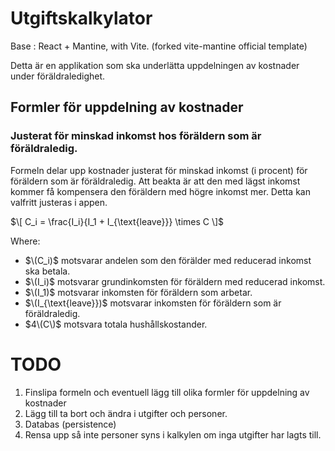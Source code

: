 # Utgiftskalkylator

Base : React + Mantine, with Vite. (forked vite-mantine official template)

Detta är en applikation som ska underlätta uppdelningen av kostnader under
föräldraledighet.

## Formler för uppdelning av kostnader

### Justerat för minskad inkomst hos föräldern som är föräldraledig.

Formeln delar upp kostnader justerat för minskad inkomst (i procent) för föräldern som är föräldraledig. Att beakta är att
den med lägst inkomst kommer få kompensera den föräldern med högre inkomst mer. Detta kan valfritt justeras i appen.

$\[ C_i = \frac{I_i}{I_1 + I_{\text{leave}}} \times C \]$

Where:
- $\(C_i)$ motsvarar andelen som den förälder med reducerad inkomst ska betala.
- $\(I_i)$ motsvarar grundinkomsten för föräldern med reducerad inkomst.
- $\(I_1)$ motsvarar inkomsten för föräldern som arbetar.
- $\(I_{\text{leave}})$ motsvarar inkomsten för föräldern som är föräldraledig.
- $4\(C\)$ motsvara totala hushållskostander.


# TODO

1. Finslipa formeln och eventuell lägg till olika formler för uppdelning av kostnader
2. Lägg till ta bort och ändra i utgifter och personer.
3. Databas (persistence)
4. Rensa upp så inte personer syns i kalkylen om inga utgifter har lagts till.